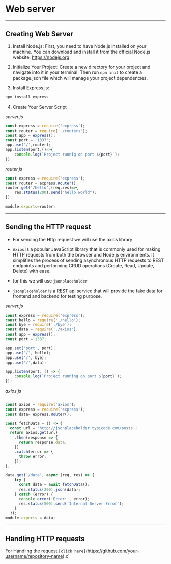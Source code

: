 # Web server 

-----

## Creating Web Server

 1. Install Node.js: First, you need to have Node.js installed on your machine. You can download and install it from the official Node.js website: https://nodejs.org

2. Initialize Your Project: Create a new directory for your project and navigate into it in your terminal. Then run ```npm init``` to create a package.json file which will manage your project dependencies.

3. Install Express.js:

```bash
npm install express
```

4. Create Your Server Script

*server.js*
```javascript
const express = require('express');
const router = require('./routers');
const app = express();
const port = '1337';
app.use('/',router);
app.listen(port,()=>{
    console.log(`Project runnig on port ${port}`);
}) 
```

*router.js*

```javascript 
const express = require('express');
const router = express.Router();
router.get('/hello',(req,res)=>{
    res.status(200).send("hello world");
});

module.exports=router;

```

-----

## Sending the HTTP request 

- For sending the Http request we will use the axios library

- ```Axios```  is a popular JavaScript library that is commonly used for making HTTP requests from both the browser and Node.js environments. It simplifies the process of sending asynchronous HTTP requests to REST endpoints and performing CRUD operations (Create, Read, Update, Delete) with ease.

- for this we will use ```jsonplaceholder``` 

- ```jsonplaceholder``` is a REST api service that will provide the fake data for frontend and backend for testing purpose.

*server.js*

```javascript 
const express = require('express');
const hello = require('./hello');
const bye = require('./bye');
const data = require('./axios'); 
const app = express();
const port = 1337;

app.set('port', port);
app.use('/', hello);
app.use('/', bye);
app.use('/',data);

app.listen(port, () => {
    console.log(`Project running on port ${port}`);
});
```

*axios.js*

```javascript 

const axios = require('axios');
const express = require('express');
const data= express.Router();

const fetchData = () => {
  const url = 'http://jsonplaceholder.typicode.com/posts';
  return axios.get(url)
    .then(response => {
      return response.data;
    })
    .catch(error => {
      throw error;
    });
};

data.get('/data', async (req, res) => {
    try {
      const data = await fetchData(); 
      res.status(200).json(data); 
    } catch (error) {
      console.error('Error:', error);
      res.status(500).send('Internal Server Error'); 
    }
  });
module.exports = data; 

```

------

## Handling HTTP requests

For Handling the request ```[click here]```(https://github.com/your-username/repository-name).x`